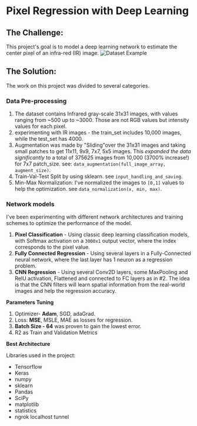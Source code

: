 # Pixel Regression with Deep Learning


## **The Challenge**:

This project's goal is to model a deep learning network to estimate the center pixel of an infra-red (IR) image.
![Dataset Example](https://github.com/dean-sh/Pixel-Regression-with-Deep-Learning/blob/master/images/train_img1.png=250x)

## The Solution:
The work on this project was divided to several categories.

### **Data Pre-processing**

 1. The dataset contains Infrared gray-scale 31x31 images, with values ranging from ~500 up to ~3000. Those are not RGB values but intensity values for each pixel. 
 2. experimenting with IR images - the train_set includes 10,000 images, while the test_set has 4000.
 3. Augmentation was made by "Sliding"over the 31x31 images and taking small patches to get  11x11, 9x9, 7x7, 5x5 images. 
	 This *expanded the data significantly* to a total of 375625 images from 10,000 (3700% increase!) for 7x7 patch_size. see: `data_augmentation(full_image_array, augment_size)`.
 4. Train-Val-Test Split by using sklearn. see `input_handling_and_saving`.
 5. Min-Max Normalization: I've normalized the images to `[0,1]` values to help the optimization. see `data_normalization(x, min, max)`.
 
### **Network models**
 
I've been experimenting with different network architectures and training schemes to optimize the performance of the model.
 1. **Pixel Classification** - Using classic deep learning classification models, with Softmax activation on a `3000x1` output vector, where the index corresponds to the pixel value.
 2. **Fully Connected Regression** - Using several layers in a Fully-Connected neural network, where the last layer has 1 neuron as a regression problem.
 3. **CNN Regression** - Using several Conv2D layers, some MaxPooling and RelU activation, Flattened and connected to FC layers as in #2. The idea is that the CNN filters will learn spatial information from the real-world images and help the regression accuracy.	

**Parameters Tuning**
 1. Optimizer- **Adam**, SGD, adaGrad. 
 2. Loss: **MSE**, MSLE, MAE as losses for regression.
 3. **Batch Size - 64** was proven to gain the lowest error. 
 4. R2 as Train and Validation Metrics

 **Best Architecture**
 

Libraries used in the project:

 - Tensorflow
 - Keras
 - numpy
 - sklearn
 - Pandas
 - SciPy
 - matplotlib
 - statistics
 - ngrok localhost tunnel
 
